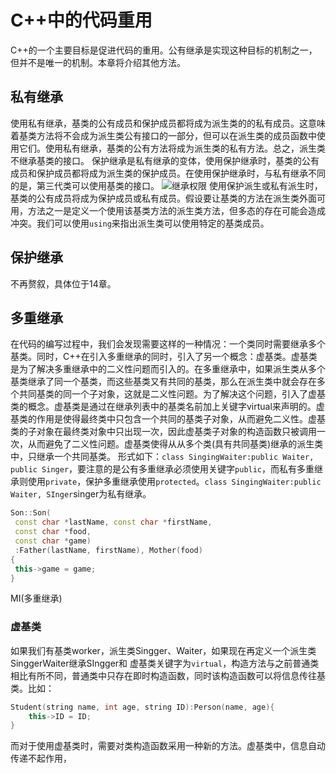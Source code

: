 # C++中的代码重用

C++的一个主要目标是促进代码的重用。公有继承是实现这种目标的机制之一，但并不是唯一的机制。本章将介绍其他方法。

## 私有继承

使用私有继承，基类的公有成员和保护成员都将成为派生类的的私有成员。这意味着基类方法将不会成为派生类公有接口的一部分，但可以在派生类的成员函数中使用它们。使用私有继承，基类的公有方法将成为派生类的私有方法。总之，派生类不继承基类的接口。
保护继承是私有继承的变体，使用保护继承时，基类的公有成员和保护成员都将成为派生类的保护成员。在使用保护继承时，与私有继承不同的是，第三代类可以使用基类的接口。
![继承权限](../img/jicheng2.png)
使用保护派生或私有派生时，基类的公有成员将成为保护成员或私有成员。假设要让基类的方法在派生类外面可用，方法之一是定义一个使用该基类方法的派生类方法，但多态的存在可能会造成冲突。我们可以使用`using`来指出派生类可以使用特定的基类成员。

## 保护继承

不再赘叙，具体位于14章。

## 多重继承

在代码的编写过程中，我们会发现需要这样的一种情况：一个类同时需要继承多个基类。同时，C++在引入多重继承的同时，引入了另一个概念：虚基类。虚基类是为了解决多重继承中的二义性问题而引入的。在多重继承中，如果派生类从多个基类继承了同一个基类，而这些基类又有共同的基类，那么在派生类中就会存在多个共同基类的同一个子对象，这就是二义性问题。为了解决这个问题，引入了虚基类的概念。虚基类是通过在继承列表中的基类名前加上关键字virtual来声明的。虚基类的作用是使得最终类中只包含一个共同的基类子对象，从而避免二义性。虚基类的子对象在最终类对象中只出现一次，因此虚基类子对象的构造函数只被调用一次，从而避免了二义性问题。虚基类使得从从多个类(具有共同基类)继承的派生类中，只继承一个共同基类。
形式如下：`class SingingWaiter:public Waiter, public Singer`，要注意的是公有多重继承必须使用关键字`public`，而私有多重继承则使用`private`，保护多重继承使用`protected`。`class SingingWaiter:public Waiter, SInger`singer为私有继承。

```cpp
Son::Son( 
 const char *lastName, const char *firstName,
 const char *food,
 const char *game)
 :Father(lastName, firstName), Mother(food)
{
 this->game = game;
}
```

MI(多重继承)

### 虚基类
如果我们有基类worker，派生类Singger、Waiter，如果现在再定义一个派生类SinggerWaiter继承SIngger和
虚基类关键字为`virtual`，构造方法与之前普通类相比有所不同，普通类中只存在即时构造函数，同时该构造函数可以将信息传往基类。比如：

```cpp
Student(string name, int age, string ID):Person(name, age){
    this->ID = ID;
}
```
而对于使用虚基类时，需要对类构造函数采用一种新的方法。虚基类中，信息自动传递不起作用，